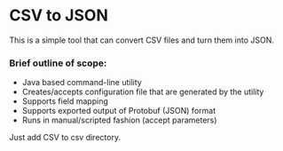 <h1> CSV to JSON </h1>
This is a simple tool that can convert CSV files and turn them into JSON.

<h3>Brief outline of scope:</h3>
<ul>
<li> Java based command-line utility    </li>  
<li> Creates/accepts configuration file that are generated by the utility </li>  
<li> Supports field mapping </li>  
<li> Supports exported output of Protobuf (JSON) format </li>  
<li> Runs in manual/scripted fashion (accept parameters) </li>  
</ul>

Just add CSV to csv directory.
